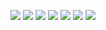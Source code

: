 ![](http://github-readme-activity-graph.vercel.app/graph?username=zaaakher&theme=react-dark)
![](https://github-readme-stats.vercel.app/api/wakatime?username=zaaakher)
![](https://github-readme-stats.vercel.app/api/top-langs/?username=zaaakher&layout=donut-vertical)
![](http://github-profile-summary-cards.vercel.app/api/cards/profile-details?username=zaaakher&theme=github_dark)
![](http://github-profile-summary-cards.vercel.app/api/cards/productive-time?username=zaaakher&theme=default&utcOffset=8)
![](http://github-profile-summary-cards.vercel.app/api/cards/stats?username=zaaakher&theme=default)
![](http://github-profile-summary-cards.vercel.app/api/cards/most-commit-language?username=zaaakher&theme=default)
